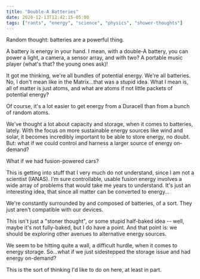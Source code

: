 ```yaml
---
title: "Double-A Batteries"
date: 2020-12-13T12:42:15-05:00
tags: ["rants", "energy", "science", "physics", "shower-thoughts"]
---
```


Random thought: batteries are a powerful thing.

A battery is energy in your hand. I mean, with a double-A battery, you can power a light, a camera, a sensor array, and with two? A portable music player (what's that? the young ones ask)!

It got me thinking, we're all bundles of potential energy. We're all batteries. No, I don't mean like in the Matrix...that was a stupid idea. What I mean is, all of matter is just atoms, and what are atoms if not little packets of potential energy?

Of course, it's a lot easier to get energy from a Duracell than from a bunch of random atoms.

We've thought a lot about capacity and storage, when it comes to batteries, lately. With the focus on more sustainable energy sources like wind and solar, it becomes incredibly important to be able to store energy, no doubt. But: what if we could control and harness a larger source of energy on-demand?

What if we had fusion-powered cars?

This is getting into stuff that I very much do not understand, since I am not a scientist (IANAS). I'm sure controllable, usable fusion energy involves a wide array of problems that would take me years to understand. It's just an interesting idea, that since all matter can be converted to energy...

We're constantly surrounded by and composed of batteries, of a sort. They just aren't compatible with our devices.

This isn't just a "stoner thought", or some stupid half-baked idea -- well, maybe it's not fully-baked, but I do have a point. And that point is: we should be exploring other avenues to alternative energy sources.

We seem to be hitting quite a wall, a difficult hurdle, when it comes to energy storage. So...what if we just sidestepped the storage issue and had energy on-demand?

This is the sort of thinking I'd like to do on here, at least in part.

